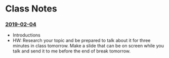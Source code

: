 # Class Notes

### [2019-02-04](Class%20Examples/2019-02-04/)
* Introductions
* HW: Research your topic and be prepared to talk about it for three minutes in class tomorrow. Make a slide that can be on screen while you talk and send it to me before the end of break tomorrow.